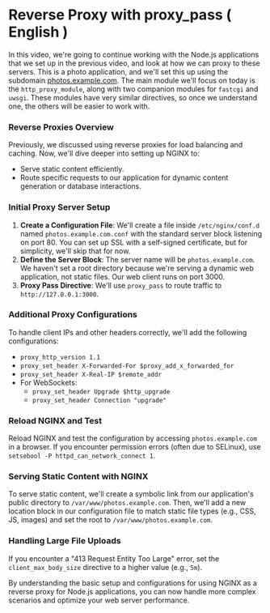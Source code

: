 # Reverse Proxy with proxy_pass ( English )

In this video, we're going to continue working with the Node.js applications that we set up in the previous video, and look at how we can proxy to these servers. This is a photo application, and we'll set this up using the subdomain [photos.example.com](http://photos.example.com/). The main module we'll focus on today is the `http_proxy_module`, along with two companion modules for `fastcgi` and `uwsgi`. These modules have very similar directives, so once we understand one, the others will be easier to work with.

### Reverse Proxies Overview

Previously, we discussed using reverse proxies for load balancing and caching. Now, we'll dive deeper into setting up NGINX to:

- Serve static content efficiently.
- Route specific requests to our application for dynamic content generation or database interactions.

### Initial Proxy Server Setup

1. **Create a Configuration File**:
We'll create a file inside `/etc/nginx/conf.d` named `photos.example.com.conf` with the standard server block listening on port 80. You can set up SSL with a self-signed certificate, but for simplicity, we'll skip that for now.
2. **Define the Server Block**:
The server name will be `photos.example.com`. We haven't set a root directory because we're serving a dynamic web application, not static files. Our web client runs on port 3000.
3. **Proxy Pass Directive**:
We'll use `proxy_pass` to route traffic to `http://127.0.0.1:3000`.

### Additional Proxy Configurations

To handle client IPs and other headers correctly, we'll add the following configurations:

- `proxy_http_version 1.1`
- `proxy_set_header X-Forwarded-For $proxy_add_x_forwarded_for`
- `proxy_set_header X-Real-IP $remote_addr`
- For WebSockets:
    - `proxy_set_header Upgrade $http_upgrade`
    - `proxy_set_header Connection "upgrade"`

### Reload NGINX and Test

Reload NGINX and test the configuration by accessing `photos.example.com` in a browser. If you encounter permission errors (often due to SELinux), use `setsebool -P httpd_can_network_connect 1`.

### Serving Static Content with NGINX

To serve static content, we'll create a symbolic link from our application's public directory to `/var/www/photos.example.com`. Then, we'll add a new location block in our configuration file to match static file types (e.g., CSS, JS, images) and set the root to `/var/www/photos.example.com`.

### Handling Large File Uploads

If you encounter a "413 Request Entity Too Large" error, set the `client_max_body_size` directive to a higher value (e.g., `5m`).

By understanding the basic setup and configurations for using NGINX as a reverse proxy for Node.js applications, you can now handle more complex scenarios and optimize your web server performance.